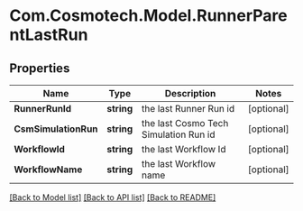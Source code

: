 # Com.Cosmotech.Model.RunnerParentLastRun

## Properties

Name | Type | Description | Notes
------------ | ------------- | ------------- | -------------
**RunnerRunId** | **string** | the last Runner Run id | [optional] 
**CsmSimulationRun** | **string** | the last Cosmo Tech Simulation Run id | [optional] 
**WorkflowId** | **string** | the last Workflow Id | [optional] 
**WorkflowName** | **string** | the last Workflow name | [optional] 

[[Back to Model list]](../README.md#documentation-for-models) [[Back to API list]](../README.md#documentation-for-api-endpoints) [[Back to README]](../README.md)


